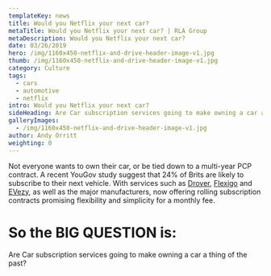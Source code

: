```yaml
---
templateKey: news
title: Would you Netflix your next car?
metaTitle: Would you Netflix your next car? | RLA Group
metaDescription: Would you Netflix your next car?
date: 03/26/2019
hero: /img/1160x450-netflix-and-drive-header-image-v1.jpg
thumb: /img/1160x450-netflix-and-drive-header-image-v1.jpg
category: Culture
tags:
  - cars
  - automotive
  - netflix
intro: Would you Netflix your next car?
sideHeading: Are Car subscription services going to make owning a car a thing of the past?
galleryImages:
  - /img/1160x450-netflix-and-drive-header-image-v1.jpg
author: Andy Orritt
weighting: 0
---
```

Not everyone wants to own their car, or be tied down to a multi-year PCP contract. A recent YouGov study suggest that 24% of Brits are likely to subscribe to their next vehicle. With services such as [Drover](https://www.joindrover.com), [Flexigo](https://flexigocars.uk) and [EVezy](https://www.evezy.co.uk), as well as the major manufacturers, now offering rolling subscription contracts promising flexibility and simplicity for a monthly fee. 

# So the BIG QUESTION is:

Are Car subscription services going to make owning a car a thing of the past?
